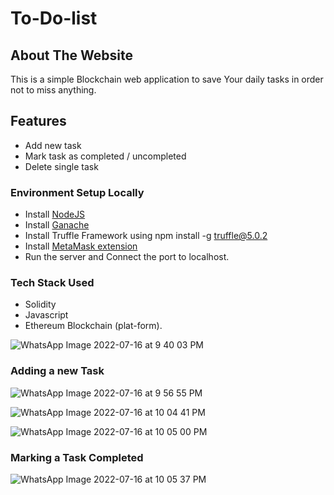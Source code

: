 # To-Do-list

## About The Website
This is a simple Blockchain web application to save Your daily tasks in order not to miss anything.

## Features

* Add new task
* Mark task as completed / uncompleted
* Delete single task

### Environment Setup Locally

* Install [NodeJS](https://nodejs.org/en/)
* Install [Ganache](https://trufflesuite.com/ganache/)
* Install Truffle Framework using npm install -g truffle@5.0.2
* Install [MetaMask extension](https://metamask.io/)
* Run the server and Connect the port to localhost.

### Tech Stack Used
* Solidity
* Javascript
* Ethereum Blockchain (plat-form).


![WhatsApp Image 2022-07-16 at 9 40 03 PM](https://user-images.githubusercontent.com/95144222/179366608-15bcd0fc-c8b2-4e22-8cb6-0ac20a96c37f.jpeg)





### Adding a new Task


![WhatsApp Image 2022-07-16 at 9 56 55 PM](https://user-images.githubusercontent.com/95144222/179366618-5a335c72-80f0-491b-96ff-1548eeb190d6.jpeg)


![WhatsApp Image 2022-07-16 at 10 04 41 PM](https://user-images.githubusercontent.com/95144222/179366623-4fa52706-b9de-4fa3-8eec-1a7480eafbf9.jpeg)


![WhatsApp Image 2022-07-16 at 10 05 00 PM](https://user-images.githubusercontent.com/95144222/179366632-1b9beaec-d4ac-4819-91f4-33acdac3b5ce.jpeg)


### Marking a Task Completed


![WhatsApp Image 2022-07-16 at 10 05 37 PM](https://user-images.githubusercontent.com/95144222/179366636-9f655714-f112-4e7d-94fa-74c1567956a5.jpeg)



